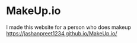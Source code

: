 # MakeUp.io
I made this website for a person who does makeup
https://jashanpreet1234.github.io/MakeUp.io/
